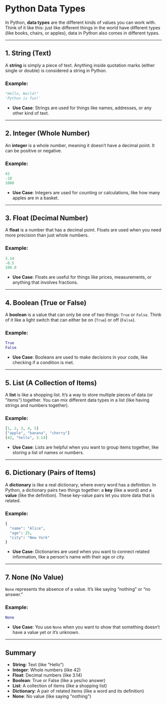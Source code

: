 
# Python Data Types

In Python, **data types** are the different kinds of values you can work with. Think of it like this: just like different things in the world have different types (like books, chairs, or apples), data in Python also comes in different types.

---

## 1. **String (Text)**
A **string** is simply a piece of text. Anything inside quotation marks (either single or double) is considered a string in Python.

### Example:
```python
"Hello, World!"
'Python is fun!'
```

- **Use Case**: Strings are used for things like names, addresses, or any other kind of text.

---

## 2. **Integer (Whole Number)**
An **integer** is a whole number, meaning it doesn’t have a decimal point. It can be positive or negative.

### Example:
```python
42
-10
1000
```

- **Use Case**: Integers are used for counting or calculations, like how many apples are in a basket.

---

## 3. **Float (Decimal Number)**
A **float** is a number that has a decimal point. Floats are used when you need more precision than just whole numbers.

### Example:
```python
3.14
-0.5
100.0
```

- **Use Case**: Floats are useful for things like prices, measurements, or anything that involves fractions.

---

## 4. **Boolean (True or False)**
A **boolean** is a value that can only be one of two things: `True` or `False`. Think of it like a light switch that can either be on (`True`) or off (`False`).

### Example:
```python
True
False
```

- **Use Case**: Booleans are used to make decisions in your code, like checking if a condition is met.

---

## 5. **List (A Collection of Items)**
A **list** is like a shopping list. It’s a way to store multiple pieces of data (or "items") together. You can mix different data types in a list (like having strings and numbers together).

### Example:
```python
[1, 2, 3, 4, 5]
["apple", "banana", "cherry"]
[42, "hello", 3.14]
```

- **Use Case**: Lists are helpful when you want to group items together, like storing a list of names or numbers.

---

## 6. **Dictionary (Pairs of Items)**
A **dictionary** is like a real dictionary, where every word has a definition. In Python, a dictionary pairs two things together: a **key** (like a word) and a **value** (like the definition). These key-value pairs let you store data that is related.

### Example:
```python
{
  "name": "Alice",
  "age": 25,
  "city": "New York"
}
```

- **Use Case**: Dictionaries are used when you want to connect related information, like a person's name with their age or city.

---

## 7. **None (No Value)**
`None` represents the absence of a value. It’s like saying “nothing” or “no answer.”

### Example:
```python
None
```

- **Use Case**: You use `None` when you want to show that something doesn’t have a value yet or it’s unknown.

---

## Summary
- **String**: Text (like "Hello")
- **Integer**: Whole numbers (like 42)
- **Float**: Decimal numbers (like 3.14)
- **Boolean**: True or False (like a yes/no answer)
- **List**: A collection of items (like a shopping list)
- **Dictionary**: A pair of related items (like a word and its definition)
- **None**: No value (like saying "nothing")

